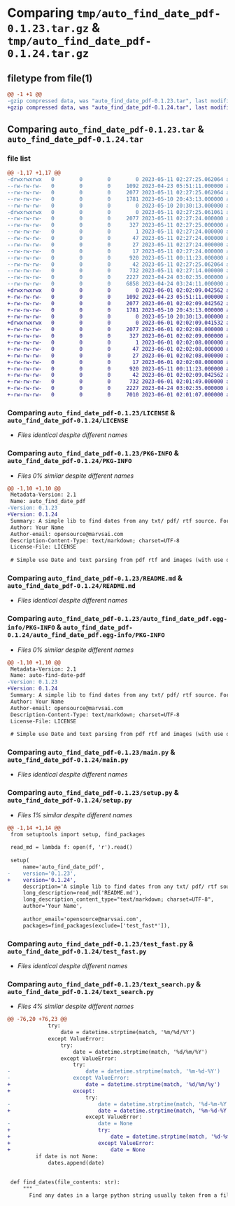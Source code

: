 # Comparing `tmp/auto_find_date_pdf-0.1.23.tar.gz` & `tmp/auto_find_date_pdf-0.1.24.tar.gz`

## filetype from file(1)

```diff
@@ -1 +1 @@
-gzip compressed data, was "auto_find_date_pdf-0.1.23.tar", last modified: Thu May 11 02:27:25 2023, max compression
+gzip compressed data, was "auto_find_date_pdf-0.1.24.tar", last modified: Thu Jun  1 02:02:09 2023, max compression
```

## Comparing `auto_find_date_pdf-0.1.23.tar` & `auto_find_date_pdf-0.1.24.tar`

### file list

```diff
@@ -1,17 +1,17 @@
-drwxrwxrwx   0        0        0        0 2023-05-11 02:27:25.062064 auto_find_date_pdf-0.1.23/
--rw-rw-rw-   0        0        0     1092 2023-04-23 05:51:11.000000 auto_find_date_pdf-0.1.23/LICENSE
--rw-rw-rw-   0        0        0     2077 2023-05-11 02:27:25.062064 auto_find_date_pdf-0.1.23/PKG-INFO
--rw-rw-rw-   0        0        0     1781 2023-05-10 20:43:13.000000 auto_find_date_pdf-0.1.23/README.md
--rw-rw-rw-   0        0        0        0 2023-05-10 20:30:13.000000 auto_find_date_pdf-0.1.23/README.rst
-drwxrwxrwx   0        0        0        0 2023-05-11 02:27:25.061061 auto_find_date_pdf-0.1.23/auto_find_date_pdf.egg-info/
--rw-rw-rw-   0        0        0     2077 2023-05-11 02:27:24.000000 auto_find_date_pdf-0.1.23/auto_find_date_pdf.egg-info/PKG-INFO
--rw-rw-rw-   0        0        0      327 2023-05-11 02:27:25.000000 auto_find_date_pdf-0.1.23/auto_find_date_pdf.egg-info/SOURCES.txt
--rw-rw-rw-   0        0        0        1 2023-05-11 02:27:24.000000 auto_find_date_pdf-0.1.23/auto_find_date_pdf.egg-info/dependency_links.txt
--rw-rw-rw-   0        0        0       47 2023-05-11 02:27:24.000000 auto_find_date_pdf-0.1.23/auto_find_date_pdf.egg-info/entry_points.txt
--rw-rw-rw-   0        0        0       27 2023-05-11 02:27:24.000000 auto_find_date_pdf-0.1.23/auto_find_date_pdf.egg-info/requires.txt
--rw-rw-rw-   0        0        0       17 2023-05-11 02:27:24.000000 auto_find_date_pdf-0.1.23/auto_find_date_pdf.egg-info/top_level.txt
--rw-rw-rw-   0        0        0      920 2023-05-11 00:11:23.000000 auto_find_date_pdf-0.1.23/main.py
--rw-rw-rw-   0        0        0       42 2023-05-11 02:27:25.062064 auto_find_date_pdf-0.1.23/setup.cfg
--rw-rw-rw-   0        0        0      732 2023-05-11 02:27:14.000000 auto_find_date_pdf-0.1.23/setup.py
--rw-rw-rw-   0        0        0     2227 2023-04-24 03:02:35.000000 auto_find_date_pdf-0.1.23/test_fast.py
--rw-rw-rw-   0        0        0     6858 2023-04-24 03:24:11.000000 auto_find_date_pdf-0.1.23/text_search.py
+drwxrwxrwx   0        0        0        0 2023-06-01 02:02:09.042562 auto_find_date_pdf-0.1.24/
+-rw-rw-rw-   0        0        0     1092 2023-04-23 05:51:11.000000 auto_find_date_pdf-0.1.24/LICENSE
+-rw-rw-rw-   0        0        0     2077 2023-06-01 02:02:09.042562 auto_find_date_pdf-0.1.24/PKG-INFO
+-rw-rw-rw-   0        0        0     1781 2023-05-10 20:43:13.000000 auto_find_date_pdf-0.1.24/README.md
+-rw-rw-rw-   0        0        0        0 2023-05-10 20:30:13.000000 auto_find_date_pdf-0.1.24/README.rst
+drwxrwxrwx   0        0        0        0 2023-06-01 02:02:09.041532 auto_find_date_pdf-0.1.24/auto_find_date_pdf.egg-info/
+-rw-rw-rw-   0        0        0     2077 2023-06-01 02:02:08.000000 auto_find_date_pdf-0.1.24/auto_find_date_pdf.egg-info/PKG-INFO
+-rw-rw-rw-   0        0        0      327 2023-06-01 02:02:09.000000 auto_find_date_pdf-0.1.24/auto_find_date_pdf.egg-info/SOURCES.txt
+-rw-rw-rw-   0        0        0        1 2023-06-01 02:02:08.000000 auto_find_date_pdf-0.1.24/auto_find_date_pdf.egg-info/dependency_links.txt
+-rw-rw-rw-   0        0        0       47 2023-06-01 02:02:08.000000 auto_find_date_pdf-0.1.24/auto_find_date_pdf.egg-info/entry_points.txt
+-rw-rw-rw-   0        0        0       27 2023-06-01 02:02:08.000000 auto_find_date_pdf-0.1.24/auto_find_date_pdf.egg-info/requires.txt
+-rw-rw-rw-   0        0        0       17 2023-06-01 02:02:08.000000 auto_find_date_pdf-0.1.24/auto_find_date_pdf.egg-info/top_level.txt
+-rw-rw-rw-   0        0        0      920 2023-05-11 00:11:23.000000 auto_find_date_pdf-0.1.24/main.py
+-rw-rw-rw-   0        0        0       42 2023-06-01 02:02:09.042562 auto_find_date_pdf-0.1.24/setup.cfg
+-rw-rw-rw-   0        0        0      732 2023-06-01 02:01:49.000000 auto_find_date_pdf-0.1.24/setup.py
+-rw-rw-rw-   0        0        0     2227 2023-04-24 03:02:35.000000 auto_find_date_pdf-0.1.24/test_fast.py
+-rw-rw-rw-   0        0        0     7010 2023-06-01 02:01:07.000000 auto_find_date_pdf-0.1.24/text_search.py
```

### Comparing `auto_find_date_pdf-0.1.23/LICENSE` & `auto_find_date_pdf-0.1.24/LICENSE`

 * *Files identical despite different names*

### Comparing `auto_find_date_pdf-0.1.23/PKG-INFO` & `auto_find_date_pdf-0.1.24/PKG-INFO`

 * *Files 0% similar despite different names*

```diff
@@ -1,10 +1,10 @@
 Metadata-Version: 2.1
 Name: auto_find_date_pdf
-Version: 0.1.23
+Version: 0.1.24
 Summary: A simple lib to find dates from any txt/ pdf/ rtf source. For documentation see
 Author: Your Name
 Author-email: opensource@marvsai.com
 Description-Content-Type: text/markdown; charset=UTF-8
 License-File: LICENSE
 
 # Simple use Date and text parsing from pdf rtf and images (with use of call back function)
```

### Comparing `auto_find_date_pdf-0.1.23/README.md` & `auto_find_date_pdf-0.1.24/README.md`

 * *Files identical despite different names*

### Comparing `auto_find_date_pdf-0.1.23/auto_find_date_pdf.egg-info/PKG-INFO` & `auto_find_date_pdf-0.1.24/auto_find_date_pdf.egg-info/PKG-INFO`

 * *Files 0% similar despite different names*

```diff
@@ -1,10 +1,10 @@
 Metadata-Version: 2.1
 Name: auto-find-date-pdf
-Version: 0.1.23
+Version: 0.1.24
 Summary: A simple lib to find dates from any txt/ pdf/ rtf source. For documentation see
 Author: Your Name
 Author-email: opensource@marvsai.com
 Description-Content-Type: text/markdown; charset=UTF-8
 License-File: LICENSE
 
 # Simple use Date and text parsing from pdf rtf and images (with use of call back function)
```

### Comparing `auto_find_date_pdf-0.1.23/main.py` & `auto_find_date_pdf-0.1.24/main.py`

 * *Files identical despite different names*

### Comparing `auto_find_date_pdf-0.1.23/setup.py` & `auto_find_date_pdf-0.1.24/setup.py`

 * *Files 1% similar despite different names*

```diff
@@ -1,14 +1,14 @@
 from setuptools import setup, find_packages
 
 read_md = lambda f: open(f, 'r').read()
 
 setup(
     name='auto_find_date_pdf',
-    version='0.1.23',
+    version='0.1.24',
     description='A simple lib to find dates from any txt/ pdf/ rtf source. For documentation see',
     long_description=read_md('README.md'),
     long_description_content_type="text/markdown; charset=UTF-8",
     author='Your Name',
 
     author_email='opensource@marvsai.com',
     packages=find_packages(exclude=['test_fast*']),
```

### Comparing `auto_find_date_pdf-0.1.23/test_fast.py` & `auto_find_date_pdf-0.1.24/test_fast.py`

 * *Files identical despite different names*

### Comparing `auto_find_date_pdf-0.1.23/text_search.py` & `auto_find_date_pdf-0.1.24/text_search.py`

 * *Files 4% similar despite different names*

```diff
@@ -76,20 +76,23 @@
             try:
                 date = datetime.strptime(match, '%m/%d/%Y')
             except ValueError:
                 try:
                     date = datetime.strptime(match, '%d/%m/%Y')
                 except ValueError:
                     try:
-                        date = datetime.strptime(match, '%m-%d-%Y')
-                    except ValueError:
+                        date = datetime.strptime(match, '%d/%m/%y')
+                    except:
                         try:
-                            date = datetime.strptime(match, '%d-%m-%Y')
+                            date = datetime.strptime(match, '%m-%d-%Y')
                         except ValueError:
-                            date = None
+                            try:
+                                date = datetime.strptime(match, '%d-%m-%Y')
+                            except ValueError:
+                                date = None
         if date is not None:
             dates.append(date)
 
 
 def find_dates(file_contents: str):
     """
       Find any dates in a large python string usually taken from a file or pdf
```

